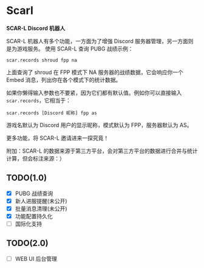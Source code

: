 # Scarl

**SCAR-L Discord 机器人**

SCAR-L 机器人有多个功能，一方面为了增强 Discord 服务器管理，另一方面则是为游戏服务。
使用 SCAR-L 查询 PUBG 战绩示例：

```
scar.records shroud fpp na
```

上面查询了 shroud 在 FPP 模式下 NA 服务器的战绩数据，它会响应你一个 Embed 消息，列出你在各个模式下的统计数据。

如果你懒得输入参数也不要紧，因为它们都有默认值。例如你可以直接输入 `scar.records`，它相当于：


```
scar.records [Discord 昵称] fpp as
```

游戏名默认为 Discord 用户的显示昵称，模式默认为 FPP，服务器默认为 AS。

更多功能，将 SCAR-L 邀请进来一探究竟！

附加：SCAR-L 的数据来源于第三方平台，会对第三方平台的数据进行合并与统计计算，但会标注来源：）

## TODO(1.0)

* [x] PUBG 战绩查询
* [x] 新人进服提醒(未公开)
* [x] 批量消息清理(未公开)
* [x] 功能配置持久化
* [ ] 国际化支持

## TODO(2.0)
* [ ] WEB UI 后台管理
